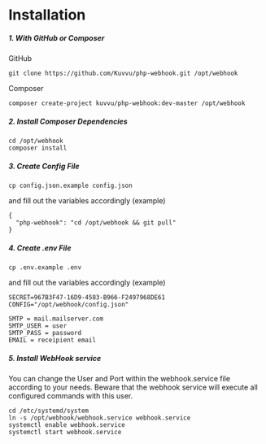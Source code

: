 # Installation

##### 1. With GitHub or Composer

GitHub
```
git clone https://github.com/Kuvvu/php-webhook.git /opt/webhook
```

Composer
```
composer create-project kuvvu/php-webhook:dev-master /opt/webhook
```

##### 2. Install Composer Dependencies

```
cd /opt/webhook
composer install
```

##### 3. Create Config File

```
cp config.json.example config.json
```

and fill out the variables accordingly (example)

```
{
  "php-webhook": "cd /opt/webhook && git pull"
}
```

##### 4. Create .env File

```
cp .env.example .env
```

and fill out the variables accordingly (example)

```
SECRET=967B3F47-16D9-4583-B966-F2497968DE61
CONFIG="/opt/webhook/config.json"

SMTP = mail.mailserver.com
SMTP_USER = user
SMTP_PASS = password
EMAIL = receipient email
```

##### 5. Install WebHook service

You can change the User and Port within the webhook.service file according to your needs. Beware that the webhook service will execute all configured commands with this user.

```
cd /etc/systemd/system
ln -s /opt/webhook/webhook.service webhook.service
systemctl enable webhook.service
systemctl start webhook.service
```
